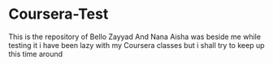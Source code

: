 # Coursera-Test
This is the repository of Bello Zayyad 
And Nana Aisha was beside me while testing it
i have been lazy with my Coursera classes but i shall try to keep up this time around
